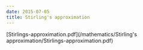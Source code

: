 ```yaml
---
date: 2015-07-05
title: Stirling's approximation
---
```


[Stirlings-approximation.pdf](/mathematics/Stirling's approximation/Stirlings-approximation.pdf)